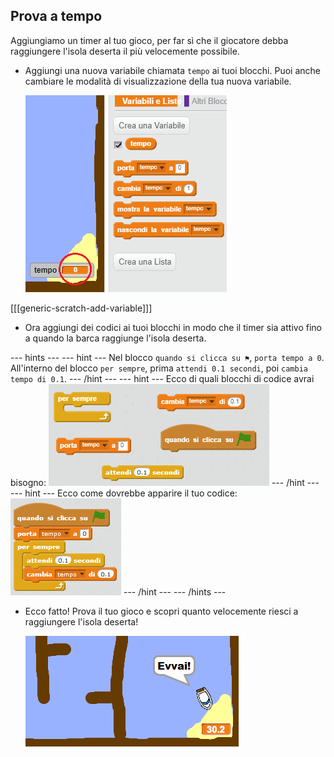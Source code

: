 ## Prova a tempo

Aggiungiamo un timer al tuo gioco, per far sì che il giocatore debba raggiungere l'isola deserta il più velocemente possibile.

+ Aggiungi una nuova variabile chiamata `tempo` ai tuoi blocchi. Puoi anche cambiare le modalità di visualizzazione della tua nuova variabile.
    
    ![screenshot](images/boat-variable.png)

[[[generic-scratch-add-variable]]]

+ Ora aggiungi dei codici ai tuoi blocchi in modo che il timer sia attivo fino a quando la barca raggiunge l'isola deserta.

--- hints --- 
--- hint --- 
Nel blocco `quando si clicca su ⚑`, `porta tempo a 0`. All'interno del blocco `per sempre`, prima `attendi 0.1 secondi`, poi `cambia tempo di 0.1`. 
--- /hint --- 
--- hint --- 
Ecco di quali blocchi di codice avrai bisogno: 
![screenshot](images/boat-time-blocks.png) 
--- /hint --- 
--- hint --- 
Ecco come dovrebbe apparire il tuo codice: 
![screenshot](images/boat-time-code.png) 
--- /hint --- 
--- /hints ---

+ Ecco fatto! Prova il tuo gioco e scopri quanto velocemente riesci a raggiungere l'isola deserta!
    
    ![screenshot](images/boat-variable-test.png)
